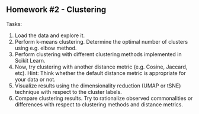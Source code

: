 ## Homework #2 - Clustering

Tasks:
1. Load the data and explore it.
2. Perform k-means clustering. Determine the optimal number of clusters using e.g. elbow method.
3. Perform clustering with different clustering methods implemented in Scikit Learn.
4. Now, try clustering with another distance metric (e.g. Cosine, Jaccard, etc). Hint: Think whether the default distance metric is appropriate for your data or not.
5. Visualize results using the dimensionality reduction (UMAP or tSNE) technique with respect to the cluster labels.
6. Compare clustering results. Try to rationalize observed commonalities or differences with respect to clustering methods and distance metrics.
